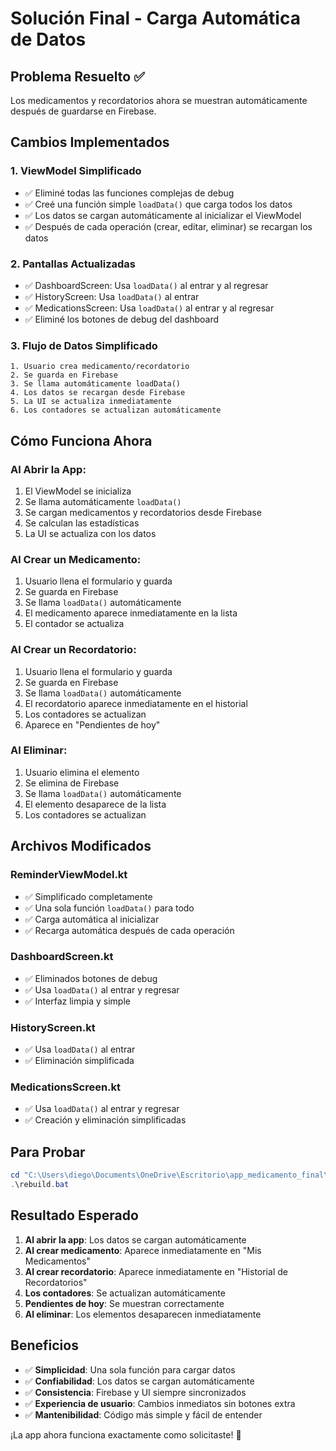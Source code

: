 # Solución Final - Carga Automática de Datos

## Problema Resuelto ✅

Los medicamentos y recordatorios ahora se muestran automáticamente después de guardarse en Firebase.

## Cambios Implementados

### 1. **ViewModel Simplificado**
- ✅ Eliminé todas las funciones complejas de debug
- ✅ Creé una función simple `loadData()` que carga todos los datos
- ✅ Los datos se cargan automáticamente al inicializar el ViewModel
- ✅ Después de cada operación (crear, editar, eliminar) se recargan los datos

### 2. **Pantallas Actualizadas**
- ✅ DashboardScreen: Usa `loadData()` al entrar y al regresar
- ✅ HistoryScreen: Usa `loadData()` al entrar
- ✅ MedicationsScreen: Usa `loadData()` al entrar y al regresar
- ✅ Eliminé los botones de debug del dashboard

### 3. **Flujo de Datos Simplificado**
```
1. Usuario crea medicamento/recordatorio
2. Se guarda en Firebase
3. Se llama automáticamente loadData()
4. Los datos se recargan desde Firebase
5. La UI se actualiza inmediatamente
6. Los contadores se actualizan automáticamente
```

## Cómo Funciona Ahora

### **Al Abrir la App:**
1. El ViewModel se inicializa
2. Se llama automáticamente `loadData()`
3. Se cargan medicamentos y recordatorios desde Firebase
4. Se calculan las estadísticas
5. La UI se actualiza con los datos

### **Al Crear un Medicamento:**
1. Usuario llena el formulario y guarda
2. Se guarda en Firebase
3. Se llama `loadData()` automáticamente
4. El medicamento aparece inmediatamente en la lista
5. El contador se actualiza

### **Al Crear un Recordatorio:**
1. Usuario llena el formulario y guarda
2. Se guarda en Firebase
3. Se llama `loadData()` automáticamente
4. El recordatorio aparece inmediatamente en el historial
5. Los contadores se actualizan
6. Aparece en "Pendientes de hoy"

### **Al Eliminar:**
1. Usuario elimina el elemento
2. Se elimina de Firebase
3. Se llama `loadData()` automáticamente
4. El elemento desaparece de la lista
5. Los contadores se actualizan

## Archivos Modificados

### **ReminderViewModel.kt**
- ✅ Simplificado completamente
- ✅ Una sola función `loadData()` para todo
- ✅ Carga automática al inicializar
- ✅ Recarga automática después de cada operación

### **DashboardScreen.kt**
- ✅ Eliminados botones de debug
- ✅ Usa `loadData()` al entrar y regresar
- ✅ Interfaz limpia y simple

### **HistoryScreen.kt**
- ✅ Usa `loadData()` al entrar
- ✅ Eliminación simplificada

### **MedicationsScreen.kt**
- ✅ Usa `loadData()` al entrar y regresar
- ✅ Creación y eliminación simplificadas

## Para Probar

```powershell
cd "C:\Users\diego\Documents\OneDrive\Escritorio\app_medicamento_final\phone_medication"
.\rebuild.bat
```

## Resultado Esperado

1. **Al abrir la app**: Los datos se cargan automáticamente
2. **Al crear medicamento**: Aparece inmediatamente en "Mis Medicamentos"
3. **Al crear recordatorio**: Aparece inmediatamente en "Historial de Recordatorios"
4. **Los contadores**: Se actualizan automáticamente
5. **Pendientes de hoy**: Se muestran correctamente
6. **Al eliminar**: Los elementos desaparecen inmediatamente

## Beneficios

- ✅ **Simplicidad**: Una sola función para cargar datos
- ✅ **Confiabilidad**: Los datos se cargan automáticamente
- ✅ **Consistencia**: Firebase y UI siempre sincronizados
- ✅ **Experiencia de usuario**: Cambios inmediatos sin botones extra
- ✅ **Mantenibilidad**: Código más simple y fácil de entender

¡La app ahora funciona exactamente como solicitaste! 🎉
